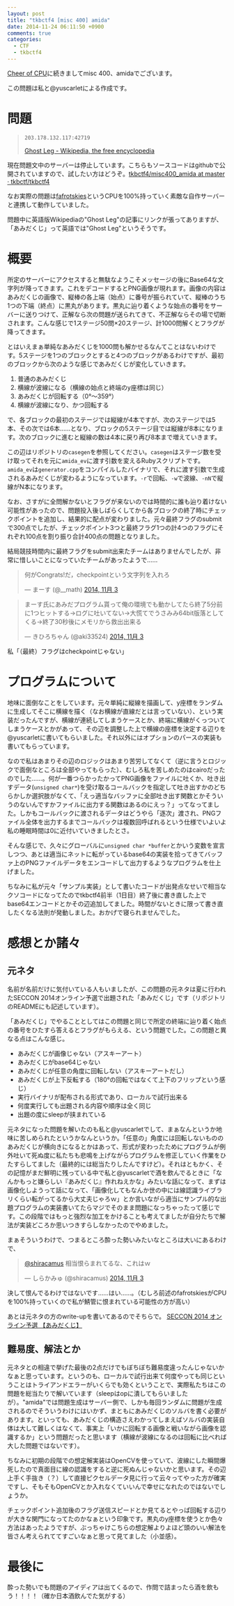 ```yaml
---
layout: post
title: "tkbctf4 [misc 400] amida"
date: 2014-11-24 06:11:50 +0900
comments: true
categories:
  - CTF
  - tkbctf4
---
```


[Cheer of CPU](/blog/2014/11/24/tkbctf4-cheerofcpu/)に続きましてmisc 400、amidaでございます。

この問題は私と@yuscarletによる作成です。

# 問題

> `203.178.132.117:42719`
> 
> [Ghost Leg - Wikipedia, the free encyclopedia](http://en.wikipedia.org/wiki/Ghost_Leg)

現在問題文中のサーバーは停止しています。こちらもソースコードはgithubで公開されていますので、試したい方はどうぞ。[tkbctf4/misc400_amida at master · tkbctf/tkbctf4](https://github.com/tkbctf/tkbctf4/tree/master/misc400_amida)

なお実際の問題は[fafrotskies](https://github.com/mayth/fafrotskies)というCPUを100%持っていく素敵な自作サーバーと連携して動作していました。

問題中に英語版Wikipediaの"Ghost Leg"の記事にリンクが張ってありますが、「あみだくじ」って英語では"Ghost Leg"というそうです。

# 概要

所定のサーバーにアクセスすると無駄なようこそメッセージの後にBase64な文字列が降ってきます。これをデコードするとPNG画像が現れます。画像の内容はあみだくじの画像で、縦棒の各上端（始点）に番号が振られていて、縦棒のうち1つの下端（終点）に黒丸があります。黒丸に辿り着くような始点の番号をサーバーに送りつけて、正解なら次の問題が送られてきて、不正解ならその場で切断されます。こんな感じで1ステージ50問×20ステージ、計1000問解くとフラグが降ってきます。

とはいえまぁ単純なあみだくじを1000問も解かせるなんてことはないわけです。5ステージを1つのブロックとすると4つのブロックがあるわけですが、最初のブロックから次のような感じであみだくじが変化していきます。

1. 普通のあみだくじ
2. 横線が波線になる（横線の始点と終端のy座標は同じ）
3. あみだくじが回転する（0°〜359°）
4. 横線が波線になり、かつ回転する

で、各ブロックの最初のステージでは縦線が4本ですが、次のステージでは5本、その次では6本……となり、ブロックの5ステージ目では縦線が8本になります。次のブロックに進むと縦線の数は4本に戻り再び8本まで増えていきます。

この辺はリポジトリの`casegen`を参照してください。`casegen`はステージ数を受け取ってそれを元に`amida_ev`に渡す引数を変えるRubyスクリプトです。`amida_ev`は`generator.cpp`をコンパイルしたバイナリで、それに渡す引数で生成されるあみだくじが変わるようになっています。`-r`で回転、`-w`で波線、`-nN`で縦線がN本になります。

なお、さすがに全問解かないとフラグが来ないのでは時間的に誰も辿り着けない可能性があったので、問題投入後しばらくしてから各ブロックの終了時にチェックポイントを追加し、結果的に配点が変わりました。元々最終フラグのsubmitで300点でしたが、チェックポイント3つと最終フラグ1つの計4つのフラグにそれぞれ100点を割り振り合計400点の問題となりました。

結局競技時間内に最終フラグをsubmit出来たチームはありませんでしたが、非常に惜しいことになっていたチームがあったようで……

<blockquote class="twitter-tweet" lang="ja"><p>何がCongrats!だ，checkpointという文字列を入れろ</p>&mdash; まーす (@__math) <a href="https://twitter.com/__math/status/529212264402804736">2014, 11月 3</a></blockquote>
<script async src="//platform.twitter.com/widgets.js" charset="utf-8"></script>

<blockquote class="twitter-tweet" lang="ja"><p>まーす氏にあみだプログラム貰って俺の環境でも動かしてたら終了5分前に1つヒットする→ログに吐いてない→大慌てでうさみみ64bit版落としてくる→終了30秒後にメモリから救出出来る</p>&mdash; きひろちゃん (@aki33524) <a href="https://twitter.com/aki33524/status/529212031551815680">2014, 11月 3</a></blockquote>
<script async src="//platform.twitter.com/widgets.js" charset="utf-8"></script>

私「（最終）フラグはcheckpointじゃない」

# プログラムについて

地味に面倒なことをしています。元々単純に縦線を描画して、y座標をランダムに生成してそこに横線を描く（なお横線が直線だとは言っていない）、という実装だったんですが、横線が連続してしまうケースとか、終端に横線がくっついてしまうケースとかがあって、その辺を調整した上で横線の座標を決定する辺りを@yuscarletに書いてもらいました。それ以外にはオプションのパースの実装も書いてもらっています。

なので私はあまりその辺のロジックはあまり苦労してなくて（逆に言うとロジックで面倒なところは全部やってもらった）、むしろ私を苦しめたのはcairoだったのでした……。何が一番つらかったかってPNG画像をファイルに吐くか、吐き出すデータ(`unsigned char*`)を受け取るコールバックを指定して吐き出すかのどちらかしか選択肢がなくて、「えっ適当なバッファに全部吐き出す関数とかそういうのないんですかファイルに出力する関数はあるのにえっ？」ってなってました。しかもコールバックに渡されるデータはどうやら「逐次」渡され、PNGファイル全体を出力するまでコールバックは複数回呼ばれるという仕様でいよいよ私の睡眠時間は0に近付いていきましたとさ。

そんな感じで、久々にグローバルに`unsigned char *buffer`とかいう変数を宣言しつつ、あとは適当にネットに転がっているbase64の実装を拾ってきてバッファ上のPNGファイルデータをエンコードして出力するようなプログラムを仕上げました。

ちなみに私が元々「サンプル実装」として書いたコードが出発点なせいで相当なクソコードになってたのでtkbctf4前半（1日目）終了後に書き直した上でbase64エンコードとかその辺追加してました。時間がないときに限って書き直したくなる法則が発動しました。おかげで寝られませんでした。

# 感想とか諸々

## 元ネタ

名前が名前だけに気付いている人もいましたが、この問題の元ネタは夏に行われたSECCON 2014オンライン予選で出題された「あみだくじ」です（リポジトリのREADMEにも記述しています）。

「あみだくじ」でやることとしてはこの問題と同じで所定の終端に辿り着く始点の番号をひたすら答えるとフラグがもらえる、という問題でした。この問題と異なる点はこんな感じ。

* あみだくじが画像じゃない（アスキーアート）
* あみだくじがbase64じゃない
* あみだくじが任意の角度に回転しない（アスキーアートだし）
* あみだくじが上下反転する（180°の回転ではなくて上下のフリップという感じ）
* 実行バイナリが配布される形式であり、ローカルで試行出来る
* 何度実行しても出題される内容や順序は全く同じ
* 出題の度にsleepが挟まれている

元ネタになった問題を解いたのも私と@yuscarletでして、まぁなんというか地味に苦しめられたというかなんというか。「任意の」角度には回転しないもののあみだくじが横向きになるとかはあって、形式が変わったためにプログラムが例外吐いて死ぬ度に私たちも悲鳴を上げながらプログラムを修正していく作業をひたすらしてました（最終的には総当たりしたんですけど）。それはともかく、その記憶がまだ鮮明に残っている中で私と@yuscarletで酒を飲んでるときに「なんかもっと嫌らしい『あみだくじ』作れねえかな」みたいな話になって、まずは画像化しようって話になって、「画像化してもなんか世の中には線認識ライブラリくらい転がってるから大丈夫じゃろｗ」とか言いながら適当にサンプル的な出題プログラムの実装書いてたらマジでそのまま問題になっちゃったって感じです。この段階ではもっと強烈な加工をかけることも考えてましたが自分たちで解法が実装どころか思いつきすらしなかったのでやめました。

まぁそういうわけで、つまるところ酔った勢いみたいなところは大いにあるわけで、

<blockquote class="twitter-tweet" lang="ja"><p><a href="https://twitter.com/shiracamus">@shiracamus</a> 相当恨らまれてるな、これはｗ</p>&mdash; しらかみゅ (@shiracamus) <a href="https://twitter.com/shiracamus/status/529182836943630336">2014, 11月 3</a></blockquote>
<script async src="//platform.twitter.com/widgets.js" charset="utf-8"></script>

決して恨んでるわけではないです……はい……。（むしろ前述のfafrotskiesがCPUを100%持っていくので私が鯖管に恨まれている可能性の方が高い）

あとは元ネタの方のwrite-upを書いてあるのでそちらで。 [SECCON 2014 オンライン予選 【あみだくじ】](/blog/2014/07/20/seccon2014-online-amida/)

## 難易度、解法とか

元ネタとの相違で挙げた最後の2点だけでもぼちぼち難易度違ったんじゃないかなぁと思っています。というのも、ローカルで試行出来て何度やっても同じということはトライアンドエラーがいくらでも効くということで、実際私たちはこの問題を総当たりで解いています（sleepはopに潰してもらいましたが）。"amida"では問題生成はサーバー側で、しかも毎回ランダムに問題が生成されるのでそういうわけにはいかず、まともにあみだくじのソルバを書く必要があります。といっても、あみだくじの構造さえわかってしまえばソルバの実装自体は大して難しくはなくて、事実上「いかに回転する画像と戦いながら画像を認識するか」という問題だったと思います（横線が波線になるのは回転に比べれば大した問題ではないです）。

ちなみに初期の段階での想定解実装はOpenCVを使っていて、波線にした瞬間爆死したので真面目に線の認識をすると逆に死ぬんじゃないかと思います。その辺上手く手抜き（？）して直接ピクセルデータ見に行って云々ってやった方が確実ですし、そもそもOpenCVとか入れなくていいんで幸せになれたのではないでしょうか。

チェックポイント追加後のフラグ送信スピードとか見てるとやっぱ回転する辺りが大きな関門になってたのかなぁという印象です。黒丸のy座標を使うとか色々方法はあったようですが、ぶっちゃけこちらの想定解よりよほど頭のいい解法を皆さん考えられててすごいなぁと思って見てました（小並感）。

# 最後に

酔った勢いでも問題のアイディアは出てくるので、作問で詰まったら酒を飲もう！！！！（確か日本酒飲んでた気がする）
